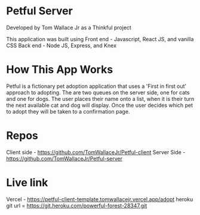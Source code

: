 # Petful Server

Developed by Tom Wallace Jr as a Thinkful project

This application was built using 
Front end - Javascript, React JS, and vanilla CSS 
Back end - Node JS, Express, and Knex

# How This App Works
Petful is a fictionary pet adoption application that uses a 'First in first out' approach to adopting. The are two queues on the server side, one for cats and one for dogs. The user places their name onto a list, when it is their turn the next available cat and dog will display. Once the user decides which pet to adopt they will be taken to a confirmation page.

# Repos 
Client side - https://github.com/TomWallaceJr/Petful-client
Server Side - https://github.com/TomWallaceJr/Petful-server

# Live link 
Vercel - https://petful-client-template.tomwallacejr.vercel.app/adopt
heroku git url = https://git.heroku.com/powerful-forest-28347.git

